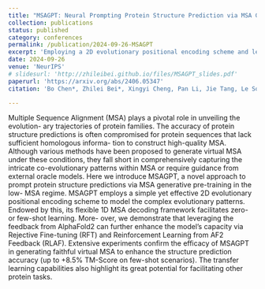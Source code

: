 ```yaml
---
title: "MSAGPT: Neural Prompting Protein Structure Prediction via MSA Generative Pre-Training"
collection: publications
status: published
category: conferences
permalink: /publication/2024-09-26-MSAGPT
excerpt: 'Employing a 2D evolutionary positional encoding scheme and learning from AlphaFold2 Feedback, MSAGPT generates constructive virtual MSA that enables accurate protein structure predictions in situations where natural co-evolutionary information is scarce.'
date: 2024-09-26
venue: 'NeurIPS'
# slidesurl: 'http://zhileibei.github.io/files/MSAGPT_slides.pdf'
paperurl: 'https://arxiv.org/abs/2406.05347'
citation: 'Bo Chen*, Zhilei Bei*, Xingyi Cheng, Pan Li, Jie Tang, Le Song. (2024). &quot;MSAGPT: Neural Prompting Protein Structure Prediction via MSA Generative Pre-Training.&quot; In <i>Proceedings of the 38th Annual Conference on Neural Information Processing Systems (NeurIPS)</i>.'

---
```


Multiple Sequence Alignment (MSA) plays a pivotal role in unveiling the evolution- ary trajectories of protein families. The accuracy of protein structure predictions is often compromised for protein sequences that lack sufficient homologous informa- tion to construct high-quality MSA. Although various methods have been proposed to generate virtual MSA under these conditions, they fall short in comprehensively capturing the intricate co-evolutionary patterns within MSA or require guidance from external oracle models. Here we introduce MSAGPT, a novel approach to prompt protein structure predictions via MSA generative pre-training in the low- MSA regime. MSAGPT employs a simple yet effective 2D evolutionary positional encoding scheme to model the complex evolutionary patterns. Endowed by this, its flexible 1D MSA decoding framework facilitates zero- or few-shot learning. More- over, we demonstrate that leveraging the feedback from AlphaFold2 can further enhance the model’s capacity via Rejective Fine-tuning (RFT) and Reinforcement Learning from AF2 Feedback (RLAF). Extensive experiments confirm the efficacy of MSAGPT in generating faithful virtual MSA to enhance the structure prediction accuracy (up to +8.5% TM-Score on few-shot scenarios). The transfer learning capabilities also highlight its great potential for facilitating other protein tasks.
